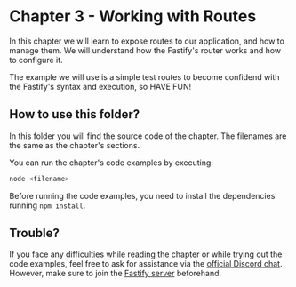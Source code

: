 # Chapter 3 - Working with Routes

In this chapter we will learn to expose routes to our application, and how to manage them.
We will understand how the Fastify's router works and how to configure it.

The example we will use is a simple test routes to become confidend with the Fastify's syntax and execution, so HAVE FUN!

## How to use this folder?

In this folder you will find the source code of the chapter.
The filenames are the same as the chapter's sections.

You can run the chapter's code examples by executing:

```bash
node <filename>
```

Before running the code examples, you need to install the dependencies running `npm install`.

## Trouble?

If you face any difficulties while reading the chapter or while trying out the code examples, feel free to ask for assistance via the [official Discord chat](https://discord.com/channels/725613461949906985/1096783084633985074).
However, make sure to join the [Fastify server](https://discord.gg/fastify) beforehand.
